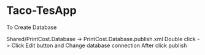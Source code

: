 # Taco-TesApp

To Create Database

Shared/PrintCost.Database -> PrintCost.Database.publish.xml 
Double click  -> Click Edit button and Change database connection
After click publish 


